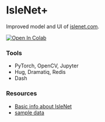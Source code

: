 # IsleNet+

Improved model and UI of [islenet.com](https://isletnet.com).

[![Open In Colab](https://colab.research.google.com/assets/colab-badge.svg)](https://colab.research.google.com/github/partyzans/data_playground/blob/master/postproc.ipynb)

### Tools

- PyTorch, OpenCV, Jupyter
- Hug, Dramatiq, Redis
- Dash

### Resources

- [Basic info about IsleNet](https://isletnet.com)
- [sample data](./sample_data)
